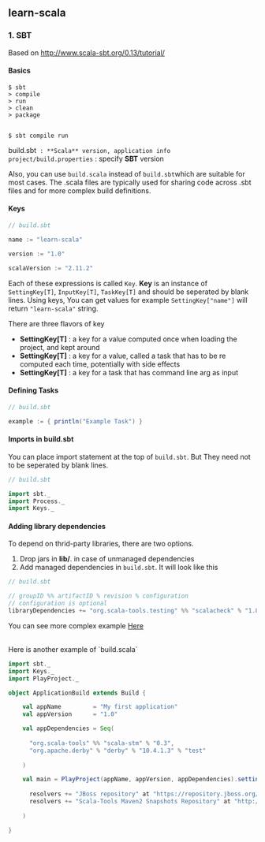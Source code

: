 ## learn-scala

### 1. SBT

Based on http://www.scala-sbt.org/0.13/tutorial/

#### Basics

```
$ sbt
> compile
> run
> clean
> package


$ sbt compile run
```

build.sbt` : **Scala** version, application info
project/build.properties` : specify **SBT** version

Also, you can use `build.scala` instead of `build.sbt`which are suitable for most cases. The .scala files are typically used for sharing code across .sbt files and for more complex build definitions.

#### Keys

```scala
// build.sbt

name := "learn-scala"

version := "1.0"

scalaVersion := "2.11.2"
```

Each of these expressions is called `Key`. **Key** is an instance of `SettingKey[T]`, `InputKey[T]`, `TaskKey[T]` and should be seperated by blank lines. Using keys, You can get values for example `SettingKey["name"]` will return `"learn-scala"` string.

There are three flavors of key

- **SettingKey[T]** : a key for a value computed once when loading the project, and kept around  
- **SettingKey[T]** : a key for a value, called a task that has to be re computed each time, potentially with side effects  
- **SettingKey[T]** : a key for a task that has command line arg as input  

#### Defining Tasks

```scala
// build.sbt

example := { println("Example Task") }
```

#### Imports in build.sbt

You can place import statement at the top of `build.sbt`. But They need not to be seperated by blank lines.

```scala
// build.sbt

import sbt._
import Process._
import Keys._
```

#### Adding library dependencies

To depend on thrid-party libraries, there are two options.

1. Drop jars in **lib/**. in case of unmanaged dependencies
2. Add managed dependencies in `build.sbt`. It will look like this

```scala
// build.sbt

// groupID %% artifactID % revision % configuration
// configuration is optional
libraryDependencies += "org.scala-tools.testing" %% "scalacheck" % "1.8" % "test"
```

You can see more complex example [Here](http://www.scala-sbt.org/0.13/docs/Basic-Def-Examples.html)

<br/>
Here is another example of `build.scala`

```scala
import sbt._
import Keys._
import PlayProject._

object ApplicationBuild extends Build {

    val appName         = "My first application"
    val appVersion      = "1.0"

    val appDependencies = Seq(
        
      "org.scala-tools" %% "scala-stm" % "0.3",
      "org.apache.derby" % "derby" % "10.4.1.3" % "test"
      
    )

    val main = PlayProject(appName, appVersion, appDependencies).settings(defaultScalaSettings:_*).settings(
      
      resolvers += "JBoss repository" at "https://repository.jboss.org/nexus/content/repositories/",
      resolvers += "Scala-Tools Maven2 Snapshots Repository" at "http://scala-tools.org/repo-snapshots"
            
    )

}
```
